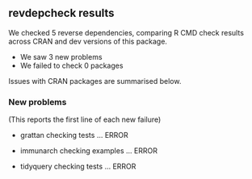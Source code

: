 ## revdepcheck results

We checked 5 reverse dependencies, comparing R CMD check results across CRAN and dev versions of this package.

 * We saw 3 new problems
 * We failed to check 0 packages

Issues with CRAN packages are summarised below.

### New problems
(This reports the first line of each new failure)

* grattan
  checking tests ... ERROR

* immunarch
  checking examples ... ERROR

* tidyquery
  checking tests ... ERROR

